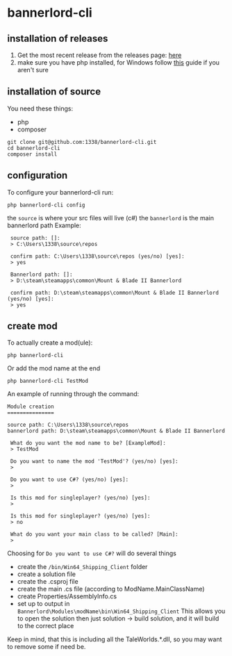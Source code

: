 # bannerlord-cli #

## installation of releases ##
1. Get the most recent release  from the releases page: [here](https://github.com/1338/bannerlord-cli/releases)
2. make sure you have php installed, for Windows follow [this](https://www.sitepoint.com/how-to-install-php-on-windows/) guide if you aren't sure

## installation of source ##
You need these things:
- php
- composer
```
git clone git@github.com:1338/bannerlord-cli.git
cd bannerlord-cli
composer install
```

## configuration ##
To configure your bannerlord-cli run:
```
php bannerlord-cli config
```
the `source` is where your src files will live (c#)
the `bannerlord` is the main bannerlord path
Example:
```
 source path: []:
 > C:\Users\1338\source\repos

 confirm path: C:\Users\1338\source\repos (yes/no) [yes]:
 > yes

 Bannerlord path: []:
 > D:\steam\steamapps\common\Mount & Blade II Bannerlord

 confirm path: D:\steam\steamapps\common\Mount & Blade II Bannerlord (yes/no) [yes]:
 > yes

```
## create mod ##
To actually create a mod(ule):
```
php bannerlord-cli
```
Or add the mod name at the end
```
php bannerlord-cli TestMod
```
An example of running through the command:
```
Module creation
===============

source path: C:\Users\1338\source\repos
bannerlord path: D:\steam\steamapps\common\Mount & Blade II Bannerlord

 What do you want the mod name to be? [ExampleMod]:
 > TestMod

 Do you want to name the mod 'TestMod'? (yes/no) [yes]:
 >

 Do you want to use C#? (yes/no) [yes]:
 >

 Is this mod for singleplayer? (yes/no) [yes]:
 >

 Is this mod for singleplayer? (yes/no) [yes]:
 > no

 What do you want your main class to be called? [Main]:
 >
```
Choosing for `Do you want to use C#?` will do several things
- create the `/bin/Win64_Shipping_Client` folder
- create a solution file
- create the .csproj file
- create the main .cs file (according to ModName.MainClassName)
- create Properties/AssemblyInfo.cs
- set up to output in `Bannerlord\Modules\modName\bin\Win64_Shipping_Client`
This allows you to open the solution then just solution -> build solution, and it will build to the correct place

Keep in mind, that this is including all the TaleWorlds.*.dll, so you may want to remove some if need be.